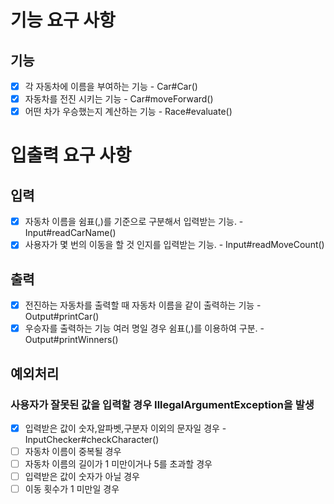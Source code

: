 # 기능 요구 사항

## 기능
- [x] 각 자동차에 이름을 부여하는 기능 - Car#Car()
- [x] 자동차를 전진 시키는 기능 - Car#moveForward()
- [x] 어떤 차가 우승했는지 계산하는 기능 - Race#evaluate()

# 입출력 요구 사항

## 입력
- [x] 자동차 이름을 쉼표(,)를 기준으로 구분해서 입력받는 기능. - Input#readCarName()
- [x] 사용자가 몇 번의 이동을 할 것 인지를 입력받는 기능. - Input#readMoveCount()

## 출력
- [x] 전진하는 자동차를 출력할 때 자동차 이름을 같이 출력하는 기능 - Output#printCar()
- [x] 우승자를 출력하는 기능 여러 명일 경우 쉼표(,)를 이용하여 구분. - Output#printWinners()

## 예외처리

### 사용자가 잘못된 값을 입력할 경우 IllegalArgumentException을 발생
- [x] 입력받은 값이 숫자,알파벳,구분자 이외의 문자일 경우 - InputChecker#checkCharacter()
- [ ] 자동차 이름이 중복될 경우
- [ ] 자동차 이름의 길이가 1 미만이거나 5를 초과할 경우
- [ ] 입력받은 값이 숫자가 아닐 경우
- [ ] 이동 횟수가 1 미만일 경우